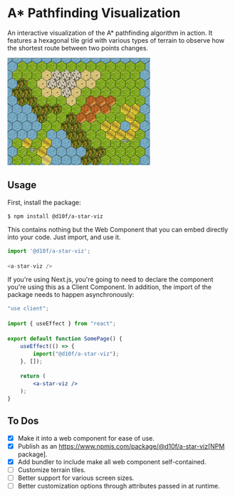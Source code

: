 # A* Pathfinding Visualization

An interactive visualization of the A* pathfinding algorithm in action. It features a hexagonal tile grid with various types of terrain to observe how the shortest route between two points changes.

![animated gif of the pathfinding visualization](assets/pathfinding_visualization.gif)

## Usage

First, install the package:

```console
$ npm install @d10f/a-star-viz
```

This contains nothing but the Web Component that you can embed directly into your code. Just import, and use it.

```js
import '@d10f/a-star-viz';

<a-star-viz />
```

If you're using Next.js, you're going to need to declare the component you're using this as a Client Component. In addition, the import of the package needs to happen asynchronously:

```jsx
"use client";

import { useEffect } from "react";

export default function SomePage() {
    useEffect(() => {
        import("@d10f/a-star-viz");
    }, []);

    return (
        <a-star-viz />
    );
}
```

##  To Dos

- [x] Make it into a web component for ease of use.
- [x] Publish as an https://www.npmjs.com/package/@d10f/a-star-viz[NPM package].
- [x] Add bundler to include make all web component self-contained.
- [ ] Customize terrain tiles.
- [ ] Better support for various screen sizes.
- [ ] Better customization options through attributes passed in at runtime.

